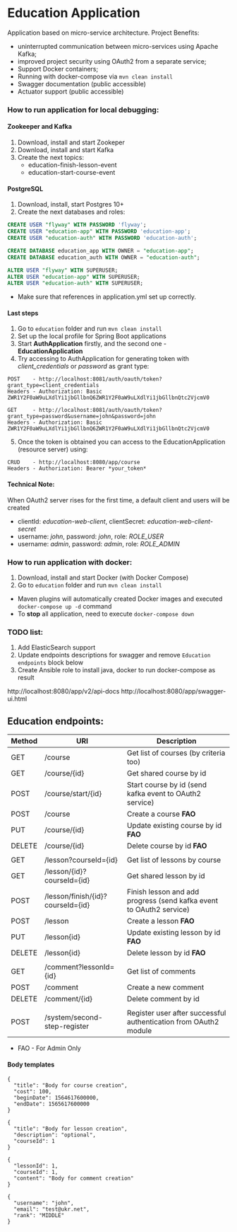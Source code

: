 # Education Application

Application based on micro-service architecture.
Project Benefits:
- uninterrupted communication between micro-services using Apache Kafka;
- improved project security using OAuth2 from a separate service;
- Support Docker containers;
- Running with docker-compose via `mvn clean install`
- Swagger documentation (public accessible)
- Actuator support (public accessible)

### How to run application for local debugging:

#### Zookeeper and Kafka
1. Download, install and start Zookeper
2. Download, install and start Kafka
3. Create the next topics:
   - education-finish-lesson-event
   - education-start-course-event
   
#### PostgreSQL
1. Download, install, start Postgres 10+
2. Create the next databases and roles:
```sql
CREATE USER "flyway" WITH PASSWORD 'flyway';
CREATE USER "education-app" WITH PASSWORD 'education-app';
CREATE USER "education-auth" WITH PASSWORD 'education-auth';

CREATE DATABASE education_app WITH OWNER = "education-app";
CREATE DATABASE education_auth WITH OWNER = "education-auth";

ALTER USER "flyway" WITH SUPERUSER;
ALTER USER "education-app" WITH SUPERUSER;
ALTER USER "education-auth" WITH SUPERUSER;
```
- Make sure that references in application.yml set up correctly.

#### Last steps
1. Go to `education` folder and run `mvn clean install`
2. Set up the local profile for Spring Boot applications 
3. Start **AuthApplication** firstly, and the second one - **EducationApplication**
4. Try accessing to AuthApplication for generating token with _client_credentials_ or _password_ as grant type:
```
POST    - http://localhost:8081/auth/oauth/token?grant_type=client_credentials
Headers - Authorization: Basic ZWR1Y2F0aW9uLXdlYi1jbGllbnQ6ZWR1Y2F0aW9uLXdlYi1jbGllbnQtc2VjcmV0
```
```
GET     - http://localhost:8081/auth/oauth/token?grant_type=password&username=john&password=john
Headers - Authorization: Basic ZWR1Y2F0aW9uLXdlYi1jbGllbnQ6ZWR1Y2F0aW9uLXdlYi1jbGllbnQtc2VjcmV0
```
5. Once the token is obtained you can access to the EducationApplication (resource server) using:
```
CRUD    - http://localhost:8080/app/course
Headers - Authorization: Bearer *your_token*
```

#### Technical Note:
When OAuth2 server rises for the first time, a default client and users will be created  
   - clientId: _education-web-client_, clientSecret: _education-web-client-secret_
   - username: _john_, password: _john_, role: _ROLE_USER_
   - username: _admin_, password: _admin_, role: _ROLE_ADMIN_

### How to run application with docker:
1. Download, install and start Docker (with Docker Compose)
2. Go to `education` folder and run `mvn clean install`
  - Maven plugins will automatically created Docker images and executed `docker-compose up -d` command
  - To **stop** all application, need to execute `docker-compose down`

### TODO list:
1. Add ElasticSearch support
2. Update endpoints descriptions for swagger and remove `Education endpoints` block below
3. Create Ansible role to install java, docker to run docker-compose as result

http://localhost:8080/app/v2/api-docs
http://localhost:8080/app/swagger-ui.html

## Education endpoints:

Method | URI | Description
------------ | ------------- | -------------
GET | /course | Get list of courses (by criteria too)
GET | /course/{id} | Get shared course by id
POST | /course/start/{id} | Start course by id (send kafka event to OAuth2 service)
POST | /course | Create a course **FAO**
PUT | /course/{id} | Update existing course by id **FAO**
DELETE | /course/{id} | Delete course by id **FAO**
  |   |  
GET | /lesson?courseId={id} | Get list of lessons by course
GET | /lesson/{id}?courseId={id} | Get shared lesson by id
POST | /lesson/finish/{id}?courseId={id} | Finish lesson and add progress (send kafka event to OAuth2 service)
POST | /lesson | Create a lesson **FAO**
PUT | /lesson{id} | Update existing lesson by id **FAO**
DELETE | /lesson{id} | Delete lesson by id **FAO**
  |   |  
GET | /comment?lessonId={id} | Get list of comments
POST | /comment | Create a new comment
DELETE | /comment/{id} | Delete comment by id
  |   |  
POST | /system/second-step-register | Register user after successful authentication from OAuth2 module

* FAO - For Admin Only


#### Body templates
```json5
{
  "title": "Body for course creation",
  "cost": 100,
  "beginDate": 1564617600000,
  "endDate": 1565617600000
}
```

```json5
{
  "title": "Body for lesson creation",
  "description": "optional",
  "courseId": 1
}
```

```json5
{
  "lessonId": 1,
  "courseId": 1,
  "content": "Body for comment creation"
}
```

```json5
{
  "username": "john",
  "email": "test@ukr.net",
  "rank": "MIDDLE"
}
```
